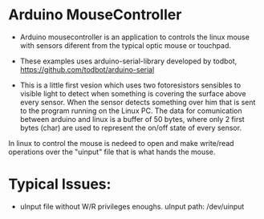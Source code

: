 # Arduino MouseController

- Arduino mousecontroller is an application to controls the linux mouse with sensors diferent from the typical optic mouse or touchpad.

- These examples uses arduino-serial-library developed by todbot, https://github.com/todbot/arduino-serial

- This is a little first vesion which uses two fotoresistors sensibles to visible light to detect when something is covering the surface above every sensor. When the sensor detects something over him that is sent to the program running on the Linux PC.
The data for comunication between arduino and linux is a buffer of 50 bytes, where only 2 first bytes (char) are used to represent the on/off state of every sensor.

In linux to control the mouse is nedeed to open and make write/read operations over the "uinput" file that is what hands the mouse.

# Typical Issues:

- uInput file without W/R privileges enoughs. uInput path: /dev/uinput



